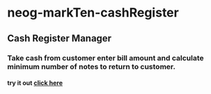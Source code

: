# neog-markTen-cashRegister
## Cash Register Manager
### Take cash from customer enter bill amount and calculate minimum number of notes to return to customer. 
#### try it out [click here](https://returnchangecash.netlify.app)
